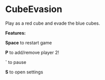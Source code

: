 # CubeEvasion

Play as a red cube and evade the blue cubes.

__Features:__

__Space__ to restart game

__P__ to add/remove player 2!

__`__ to pause

__S__ to open settings
